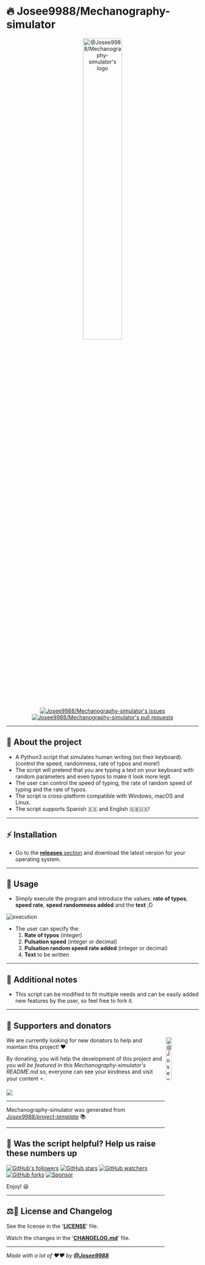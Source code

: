 <!-- markdownlint-disable MD032 MD033-->

# 🔥 **Josee9988/Mechanography-simulator**

<div align="center">
  <a href="https://github.com/Josee9988/Mechanography-simulator">
    <img width="45%" src="https://i.imgur.com/PuInN3X.png" alt="@Josee9988/Mechanography-simulator's logo">
  </a>
  <br>
  <a href="https://github.com/Josee9988/Mechanography-simulator/issues">
    <img src="https://img.shields.io/github/issues/Josee9988/Mechanography-simulator?color=0088ff&style=for-the-badge&logo=github" alt="Josee9988/Mechanography-simulator's issues"/>
  </a>
  <a href="https://github.com/Josee9988/Mechanography-simulator/pulls">
    <img src="https://img.shields.io/github/issues-pr/Josee9988/Mechanography-simulator?color=0088ff&style=for-the-badge&logo=github"  alt="Josee9988/Mechanography-simulator's pull requests"/>
  </a>
</div>

---

## 🤔 **About the project**

* A Python3 script that simulates human writing (on their keyboard). (control the speed, randomness, rate of typos and more!)
* The script will pretend that you are typing a text on your keyboard with random parameters and even typos to make it look more legit.
* The user can control the speed of typing, the rate of random speed of typing and the rate of typos.
* The script is cross-platform compatible with Windows, macOS and Linux.
* The script supports Spanish 🇪🇸 and English 🇬🇧🇺🇸!

---

## ⚡ **Installation**

* Go to the [**releases** section](https://github.com/Josee9988/Mechanography-simulator/releases) and download
  the latest version for your operating system.

---

## 🚀 **Usage**

* Simply execute the program and introduce the values: **rate of typos**, **speed rate**, **speed randomness added** and
  the **text** ;D

<img src="https://i.imgur.com/7iesvpS.gif" alt="execution" title="execution"/>

* The user can specify the:
  1. **Rate of typos** (integer)
  2. **Pulsation speed** (integer or decimal)
  3. **Pulsation random speed rate added** (integer or decimal)
  4. **Text** to be written

---

## 📝 **Additional notes**

* This script can be modified to fit multiple needs and can be easily added new features by the user, so feel free to fork it.

---

## 🍰 **Supporters and donators**

<!-- Change your small logo -->
<a href="https://github.com/Josee9988/Mechanography simulator">
  <img alt="@Josee9988/Mechanography simulator's brand logo without text" align="right" src="https://i.imgur.com/PuInN3X.png" width="17%" />
</a>

We are currently looking for new donators to help and maintain this project! ❤️

By donating, you will help the development of this project and *you will be featured in this Mechanography-simulator's
README.md* so, everyone can see your kindness and visit your content ⭐.

<a href="https://i.imgur.com/hnLIiDe.gif">
  <img src="https://img.shields.io/badge/Sponsor-Josee9988/Mechanography simulator-blue?logo=github-sponsors&style=for-the-badge&color=red">
</a>

<!-- LINK TO YOUR DONATING PAGES HERE -->

---

Mechanography-simulator was generated from *[Josee9988/project-template](https://github.com/Josee9988/project-template)*
📚

---

## 🎉 Was the script helpful? Help us raise these numbers up

[![GitHub's followers](https://img.shields.io/github/followers/Josee9988.svg?style=social)](https://github.com/Josee9988)
[![GitHub stars](https://img.shields.io/github/stars/Josee9988/Mechanography-simulator.svg?style=social)](https://github.com/Josee9988/Mechanography-simulator/stargazers)
[![GitHub watchers](https://img.shields.io/github/watchers/Josee9988/Mechanography-simulator.svg?style=social)](https://github.com/Josee9988/Mechanography-simulator/watchers)
[![GitHub forks](https://img.shields.io/github/forks/Josee9988/Mechanography-simulator.svg?style=social)](https://github.com/Josee9988/Mechanography-simulator/network/members)
[![Sponsor](https://img.shields.io/static/v1?label=Sponsor&message=%E2%9D%A4&logo=github-sponsors&color=red&style=social)](https://github.com/sponsors/Josee9988)

Enjoy! 😃

---

## ⚖️📝 **License and Changelog**

See the license in the '**[LICENSE](LICENSE)**' file.

Watch the changes in the '**[CHANGELOG.md](CHANGELOG.md)**' file.

---

_Made with a lot of ❤️❤️ by **[@Josee9988](https://github.com/Josee9988)**_
